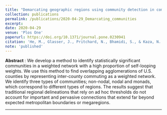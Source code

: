 ```yaml
---
title: "Demarcating geographic regions using community detection in commuting networks with significant self-loops"
collection: publications
permalink: /publications/2020-04-29_Demarcating_communities
excerpt: 
date: 2020-04-29
venue: 'Plos One'
paperurl: https://doi.org/10.1371/journal.pone.0230941
citation: 'He, M., Glasser, J., Pritchard, N., Bhamidi, S., & Kaza, N. (2020). Demarcating geographic regions using community detection in commuting networks with significant self-loops. <i>PloS one</i>, 15(4), e0230941.'
note: 'published'
---
```

<b> Abstract </b>:
We develop a method to identify statistically significant communities in a weighted network with a high proportion of self-looping weights. We use this method to find overlapping agglomerations of U.S. counties by representing inter-county commuting as a weighted network. We identify three types of communities; non-nodal, nodal and monads, which correspond to different types of regions. The results suggest that traditional regional delineations that rely on ad hoc thresholds do not account for important and pervasive connections that extend far beyond expected metropolitan boundaries or megaregions.

---
